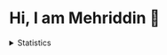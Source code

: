 <h1>Hi, I am Mehriddin 👋</h1>

<details>
  <summary>Statistics</summary>
  
[![Mehriddin's GitHub stats](https://github-readme-stats.vercel.app/api?username=mehriddinnozimov)](https://github.com/anuraghazra/github-readme-stats)
  
</details>
